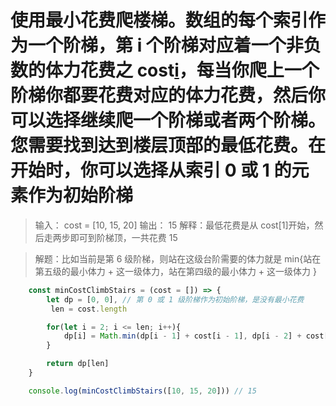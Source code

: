 # 使用最小花费爬楼梯。数组的每个索引作为一个阶梯，第 i 个阶梯对应着一个非负数的体力花费之 cost[i](索引从0开始)，每当你爬上一个阶梯你都要花费对应的体力花费，然后你可以选择继续爬一个阶梯或者两个阶梯。您需要找到达到楼层顶部的最低花费。在开始时，你可以选择从索引 0 或 1 的元素作为初始阶梯

> 输入： cost = [10, 15, 20]
> 输出： 15
> 解释：最低花费是从 cost[1]开始，然后走两步即可到阶梯顶，一共花费 15

> 解题：比如当前是第 6 级阶梯，则站在这级台阶需要的体力就是 min{站在第五级的最小体力 + 这一级体力，站在第四级的最小体力 + 这一级体力 }

```JavaScript
    const minCostClimbStairs = (cost = []) => {
        let dp = [0, 0], // 第 0 或 1 级阶梯作为初始阶梯，是没有最小花费
         len = cost.length

        for(let i = 2; i <= len; i++){
            dp[i] = Math.min(dp[i - 1] + cost[i - 1], dp[i - 2] + cost[i - 2])
        }

        return dp[len]
    }

    console.log(minCostClimbStairs([10, 15, 20])) // 15
```
